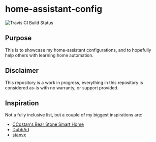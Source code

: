 # home-assistant-config

![Travis CI Build Status](https://api.travis-ci.com/clarionhoover/home-assistant-config.svg?branch=master)
## Purpose
This is to showcase my home-assistant configurations, and to hopefully help others with learning home automation.

## Disclaimer
This repository is a work in progress, everything in this repository is considered as-is with no warranty, or support provided.

## Inspiration
Not a fully inclusive list, but a couple of my biggest inspirations are:
* [CCostan's Bear Stone Smart Home](https://github.com/CCOSTAN/Home-AssistantConfig)
* [DubhAd](https://github.com/DubhAd/Home-AssistantConfig)
* [stanvx](https://github.com/stanvx/Home-Assistant-Configuration)
